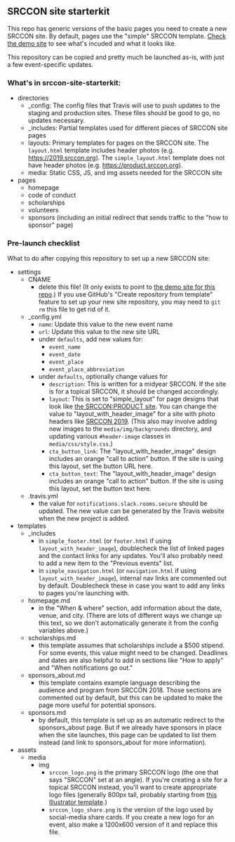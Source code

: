 ## SRCCON site starterkit

This repo has generic versions of the basic pages you need to create a new SRCCON site. By default, pages use the "simple" SRCCON template. [Check the demo site](http://site-starterkit.srccon.org) to see what's incuded and what it looks like.

This repository can be copied and pretty much be launched as-is, with just a few event-specific updates.

### What's in srccon-site-starterkit:
* directories
	* _config: The config files that Travis will use to push updates to the staging and production sites. These files should be good to go, no updates necessary.
	* _includes: Partial templates used for different pieces of SRCCON site pages
	* layouts: Primary templates for pages on the SRCCON site. The `layout.html` template includes header photos (e.g. https://2019.srccon.org). The `simple_layout.html` template does not have header photos (e.g. https://product.srccon.org).
	* media: Static CSS, JS, and img assets needed for the SRCCON site
* pages
	* homepage
	* code of conduct
	* scholarships
	* volunteers
	* sponsors (including an initial redirect that sends traffic to the "how to sponsor" page)

### Pre-launch checklist
What to do after copying this repository to set up a new SRCCON site:

* settings
	* CNAME
		* delete this file! (It only exists to point to [the demo site for this repo](http://site-starterkit.srccon.org).) If you use GitHub's "Create repository from template" feature to set up your new site repository, you may need to `git rm` this file to get rid of it.
	* _config.yml
		* `name`: Update this value to the new event name
		* `url`: Update this value to the new site URL
		* under `defaults`, add new values for:
			 * `event_name`
			 * `event_date`
			 * `event_place`
			 * `event_place_abbreviation`
		* under `defaults`, optionally change values for 
			* `description`: This is written for a midyear SRCCON. If the site is for a topical SRCCON, it should be changed accordingly.
			* `layout`: This is set to "simple_layout" for page designs that look like [the SRCCON:PRODUCT site](https://product.srccon.org). You can change the value to "layout_with_header_image" for a site with photo headers like [SRCCON 2019](https://2019.srccon.org). (This also may involve adding new images to the `media/img/backgrounds` directory, and updating various `#header-image` classes in `media/css/style.css`.)
			* `cta_button_link`: The "layout_with_header_image" design includes an orange "call to action" button. If the site is using this layout, set the button URL here.
			* `cta_button_text`: The "layout_with_header_image" design includes an orange "call to action" button. If the site is using this layout, set the button text here.
	* .travis.yml
		* the value for `notifications.slack.rooms.secure` should be updated. The new value can be generated by the Travis website when the new project is added.
* templates
	* _includes
		* in `simple_footer.html` (or `footer.html` if using `layout_with_header_image`), doublecheck the list of linked pages and the contact links for any updates. You'll also probably need to add a new item to the "Previous events" list.
		* in `simple_navigation.html` (or `navigation.html` if using `layout_with_header_image`), internal nav links are commented out by default. Doublecheck these in case you want to add any links to pages you're launching with.
	* homepage.md
		* in the "When & where" section, add information about the date, venue, and city. (There are lots of different ways we change up this text, so we don't automatically generate it from the config variables above.)
    * scholarships.md
        * this template assumes that scholarships include a $500 stipend. For some events, this value might need to be changed. Deadlines and dates are also helpful to add in sections like "How to apply" and "When notifications go out."
    * sponsors_about.md
        * this template contains example language describing the audience and program from SRCCON 2018. Those sections are commented out by default, but this can be updated to make the page more useful for potential sponsors.
    * sponsors.md
        * by default, this template is set up as an automatic redirect to the sponsors_about page. But if we already have sponsors in place when the site launches, this page can be updated to list them instead (and link to sponsors_about for more information).
* assets
	* media
		* img
			* `srccon_logo.png` is the primary SRCCON logo (the one that says "SRCCON" set at an angle). If you're creating a site for a topical SRCCON instead, you'll want to create appropriate logo files (generally 800px tall, probably starting from [this Illustrator template](https://github.com/OpenNews/media-assets/blob/master/srccon/srccon_thematic_logo_template.ai).)
			* `srccon_logo_share.png` is the version of the logo used by social-media share cards. If you create a new logo for an event, also make a 1200x600 version of it and replace this file.
